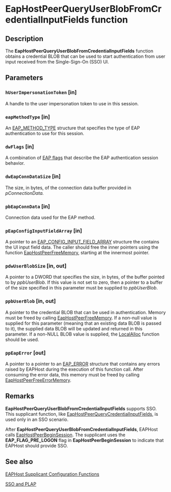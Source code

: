 # EapHostPeerQueryUserBlobFromCredentialInputFields function

## Description

The **EapHostPeerQueryUserBlobFromCredentialInputFields** function obtains
a credential BLOB that can be used to start authentication from user input received from the Single-Sign-On (SSO) UI.

## Parameters

### `hUserImpersonationToken` [in]

A handle to the user impersonation token to use in this session.

### `eapMethodType` [in]

An [EAP_METHOD_TYPE](https://learn.microsoft.com/windows/desktop/api/eaptypes/ns-eaptypes-eap_method_type) structure that specifies the type of EAP authentication to use for this session.

### `dwFlags` [in]

A combination of [EAP flags](https://learn.microsoft.com/windows/win32/eaphost/eap-method-flags) that describe the EAP authentication session behavior.

### `dwEapConnDataSize` [in]

The size, in bytes, of the connection data buffer provided in *pConnectionData.*

### `pbEapConnData` [in]

Connection data used for the EAP method.

### `pEapConfigInputFieldArray` [in]

A pointer to an [EAP_CONFIG_INPUT_FIELD_ARRAY](https://learn.microsoft.com/windows/desktop/api/eaptypes/ns-eaptypes-eap_config_input_field_array) structure the contains the UI input field data. The caller should free the inner pointers
using the function [EapHostPeerFreeMemory](https://learn.microsoft.com/previous-versions/windows/desktop/api/eaphostpeerconfigapis/nf-eaphostpeerconfigapis-eaphostpeerfreememory), starting at the innermost pointer.

### `pdwUserBlobSize` [in, out]

A pointer to a DWORD that specifies the size, in bytes, of the buffer pointed to by *ppbUserBlob*. If this value is not set to zero, then a pointer to a buffer of the size specified in this parameter must be supplied to *ppbUserBlob*.

### `ppbUserBlob` [in, out]

A pointer to the credential BLOB that can be used in authentication.
Memory must be freed by calling [EapHostPeerFreeMemory](https://learn.microsoft.com/previous-versions/windows/desktop/api/eaphostpeerconfigapis/nf-eaphostpeerconfigapis-eaphostpeerfreememory). If a non-null value is supplied for this parameter (meaning that an existing data BLOB is passed to it), the supplied data BLOB will be updated and returned in this parameter. If a non-NULL BLOB value is supplied, the [LocalAlloc](https://learn.microsoft.com/windows/desktop/api/winbase/nf-winbase-localalloc) function should be used.

### `ppEapError` [out]

A pointer to a pointer to an [EAP_ERROR](https://learn.microsoft.com/windows/desktop/api/eaptypes/ns-eaptypes-eap_error) structure that contains any errors raised by EAPHost during the execution of this function call. After consuming the error data, this memory must be freed by calling [EapHostPeerFreeErrorMemory](https://learn.microsoft.com/previous-versions/windows/desktop/api/eaphostpeerconfigapis/nf-eaphostpeerconfigapis-eaphostpeerfreeerrormemory).

## Remarks

**EapHostPeerQueryUserBlobFromCredentialInputFields** supports SSO. This supplicant function, like [EapHostPeerQueryCredentialInputFields](https://learn.microsoft.com/previous-versions/windows/desktop/api/eaphostpeerconfigapis/nf-eaphostpeerconfigapis-eaphostpeerquerycredentialinputfields), is used only in an SSO scenario.

After **EapHostPeerQueryUserBlobFromCredentialInputFields**, EAPHost calls [EapHostPeerBeginSession](https://learn.microsoft.com/previous-versions/windows/desktop/api/eappapis/nf-eappapis-eaphostpeerbeginsession). The supplicant uses the **EAP_FLAG_PRE_LOGON** flag in **EapHostPeerBeginSession** to indicate that EAPHost should provide SSO.

## See also

[EAPHost Supplicant Configuration Functions](https://learn.microsoft.com/windows/win32/eaphost/eap-host-supplicant-configuration-functions)

[SSO and PLAP](https://learn.microsoft.com/windows/win32/eaphost/understanding-sso-and-plap)